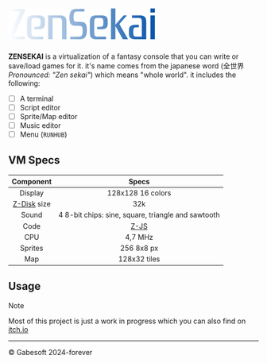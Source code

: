 # ![ZenSekai logo](/docs/img/wordmark.png)

**ZENSEKAI** is a virtualization of a fantasy console that you can write or save/load games for it. it's name comes from the japanese word (全世界 *Pronounced: "Zen sekai"*) which means "whole world". it includes the following: 
- [ ] A terminal
- [ ] Script editor
- [ ] Sprite/Map editor
- [ ] Music editor
- [ ] Menu (`RUNHUB`)

## VM Specs
|Component|Specs|
|:---:|:---:|
|Display|128x128 16 colors|
|[Z-Disk](/docs/z-disks.md) size|32k|
|Sound|4 8-bit chips: sine, square, triangle and sawtooth|
|Code|[Z-JS](/docs/z-js-coding.md)|
|CPU|4,7 MHz|
|Sprites|256 8x8 px|
|Map|128x32 tiles|

## Usage
 

> [!NOTE]
> Most of this project is just a work in progress which you can also find on [itch.io](https://gabeitch.io/)
- - -
&copy; Gabesoft 2024-forever
